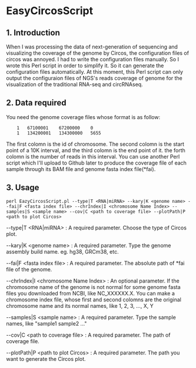 # EasyCircosScript

## 1. Introduction
When I was processing the data of next-generation of sequencing and visualizing the coverage of the genome by Circos, the configuration files of circos was annoyed. I had to write the configuration files manually. So I wrote this Perl script in order to simplify it. So it can generate the configuration files automatically. At this moment, this Perl script can only output the configuraion files of NGS's reads coverage of genome for the visualization of the traditional RNA-seq and circRNAseq.

## 2. Data required
You need the genome coverage files whose format is as follow:

		1	67100001	67200000	0
		1	134200001	134300000	5655

The first colomn is the id of chromosome. The second colomn is the start point of a 10K interval, and the third colomn is the end point of it. the forth colomn is the number of reads in this interval. You can use another Perl script which I'll upload to Github later to produce the coverage file of each sample through its BAM file and genome fasta index file(\*fai).

## 3. Usage
	perl EazyCircosScript.pl --type|T <RNA|miRNA> --kary|K <genome name> --fai|F <fasta index file> --chrIndex|I <chromosome Name Index> --samples|S <sample name> --cov|C <path to coverage file> --plotPath|P <path to plot Circos>

--type|T &lt;RNA|miRNA&gt; : A required parameter. Choose the type of Circos plot.

--kary|K &lt;genome name&gt; : A required parameter. Type the genome assembly build name. eg. hg38, GRCm38, etc.

--fai|F  &lt;fasta index file&gt; : A required parameter. The absolute path of \*fai file of the genome.

--chrIndex|I &lt;chromosome Name Index&gt; : An optional parameter. If the chromosome name of the genome is not normal for some genome fasta files you downloaded from NCBI, like NC_XXXXXX.X. You can make a chromosome index file, whose first and second colomns are the original chromosome name and its normal names, like 1, 2, 3, ..., X, Y

--samples|S &lt;sample name&gt; : A required parameter. Type the sample names, like "sample1 sample2 ..."

--cov|C &lt;path to coverage file&gt; : A required parameter. The path of coverage file.

--plotPath|P &lt;path to plot Circos&gt; : A required parameter. The path you want to generate the Circos plot.
